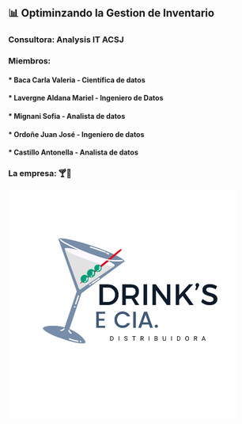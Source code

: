 ## 📊 Optiminzando la Gestion de Inventario

### Consultora: Analysis IT ACSJ

### Miembros: 
#### * Baca Carla Valeria - Científica de datos
#### * Lavergne Aldana Mariel - Ingeniero de Datos
#### * Mignani Sofia - Analista de datos
#### * Ordoñe Juan José - Ingeniero de datos
#### * Castillo Antonella - Analista de datos

### La empresa: 🍸🍾
![alt text](image.png)